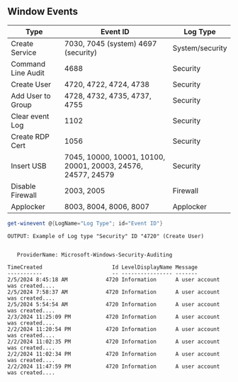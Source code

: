 ## Window Events

| Type | Event ID | Log Type |
| ------ | ------ | ------| 
| Create Service | 7030, 7045 (system) 4697 (security) | System/security |
| Command Line Audit | 4688 | Security |   
| Create User | 4720, 4722, 4724, 4738 | Security
| Add User to Group | 4728, 4732, 4735, 4737, 4755 | Security | 
| Clear event Log | 1102 | Security 
| Create RDP Cert | 1056 | Security 
| Insert USB | 7045, 10000, 10001, 10100, 20001, 20003, 24576, 24577, 24579 | Security 
| Disable Firewall | 2003, 2005 | Firewall
| Applocker | 8003, 8004, 8006, 8007 | Applocker | 


```Powershell
get-winevent @{LogName="Log Type"; id="Event ID"}
```

```OUTPUT: Example of Log type "Security" ID "4720" (Create User)```

```Powerhsell

   ProviderName: Microsoft-Windows-Security-Auditing

TimeCreated                      Id LevelDisplayName Message
-----------                      -- ---------------- -------
2/5/2024 8:45:18 AM            4720 Information      A user account was created....
2/5/2024 7:58:37 AM            4720 Information      A user account was created....
2/5/2024 5:54:54 AM            4720 Information      A user account was created....
2/3/2024 11:25:09 PM           4720 Information      A user account was created....
2/2/2024 11:20:54 PM           4720 Information      A user account was created....
2/2/2024 11:02:35 PM           4720 Information      A user account was created....
2/2/2024 11:02:34 PM           4720 Information      A user account was created....
2/2/2024 11:47:59 PM           4720 Information      A user account was created....
```